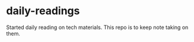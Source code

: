 # daily-readings
Started daily reading on tech materials.  This repo is to keep note taking on them.
